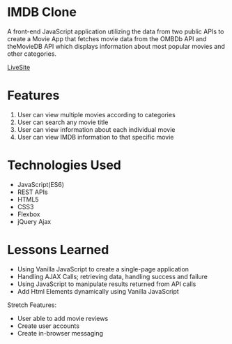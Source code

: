 # IMDB Clone
A front-end JavaScript application utilizing the data from two public APIs to create a Movie App that fetches movie data from the OMBDb API and theMovieDB API which displays information about most popular movies and other categories.

[LiveSite](http://imdb.juliusoh.com)


# Features
1. User can view multiple movies according to categories
1. User can search any movie title
2. User can view information about each individual movie
3. User can view IMDB information to that specific movie

# Technologies Used
* JavaScript(ES6)
* REST APIs
* HTML5
* CSS3
* Flexbox
* jQuery Ajax

# Lessons Learned
* Using Vanilla JavaScript to create a single-page application
* Handling AJAX Calls; retrieving data, handling success and failure
* Using JavaScript to manipulate results returned from API calls
* Add Html Elements dynamically using Vanilla JavaScript

Stretch Features:
* User able to add movie reviews
* Create user accounts
* Create in-browser messaging

